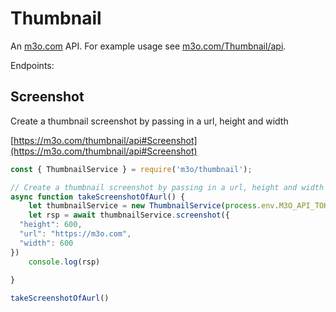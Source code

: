 # Thumbnail

An [m3o.com](https://m3o.com) API. For example usage see [m3o.com/Thumbnail/api](https://m3o.com/Thumbnail/api).

Endpoints:

## Screenshot

Create a thumbnail screenshot by passing in a url, height and width


[https://m3o.com/thumbnail/api#Screenshot](https://m3o.com/thumbnail/api#Screenshot)

```js
const { ThumbnailService } = require('m3o/thumbnail');

// Create a thumbnail screenshot by passing in a url, height and width
async function takeScreenshotOfAurl() {
	let thumbnailService = new ThumbnailService(process.env.M3O_API_TOKEN)
	let rsp = await thumbnailService.screenshot({
  "height": 600,
  "url": "https://m3o.com",
  "width": 600
})
	console.log(rsp)
	
}

takeScreenshotOfAurl()
```
